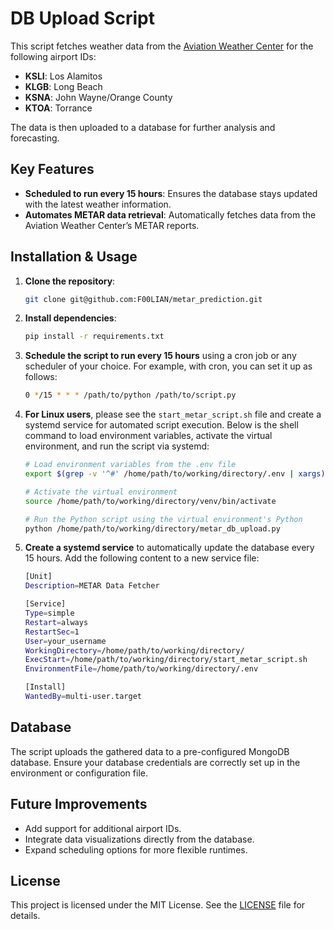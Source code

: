 # DB Upload Script

This script fetches weather data from the [Aviation Weather Center](https://www.aviationweather.gov) for the following airport IDs:

- **KSLI**: Los Alamitos
- **KLGB**: Long Beach
- **KSNA**: John Wayne/Orange County
- **KTOA**: Torrance

The data is then uploaded to a database for further analysis and forecasting.

## Key Features

- **Scheduled to run every 15 hours**: Ensures the database stays updated with the latest weather information.
- **Automates METAR data retrieval**: Automatically fetches data from the Aviation Weather Center’s METAR reports.

## Installation & Usage

1. **Clone the repository**:
    ```bash
    git clone git@github.com:F00LIAN/metar_prediction.git
    ```

2. **Install dependencies**:
    ```bash
    pip install -r requirements.txt
    ```

3. **Schedule the script to run every 15 hours** using a cron job or any scheduler of your choice. For example, with cron, you can set it up as follows:
    ```bash
    0 */15 * * * /path/to/python /path/to/script.py
    ```

4. **For Linux users**, please see the `start_metar_script.sh` file and create a systemd service for automated script execution. Below is the shell command to load environment variables, activate the virtual environment, and run the script via systemd:
    ```bash
    # Load environment variables from the .env file
    export $(grep -v '^#' /home/path/to/working/directory/.env | xargs)

    # Activate the virtual environment
    source /home/path/to/working/directory/venv/bin/activate

    # Run the Python script using the virtual environment's Python
    python /home/path/to/working/directory/metar_db_upload.py
    ```

5. **Create a systemd service** to automatically update the database every 15 hours. Add the following content to a new service file:
    ```bash
    [Unit]
    Description=METAR Data Fetcher

    [Service]
    Type=simple
    Restart=always
    RestartSec=1
    User=your_username
    WorkingDirectory=/home/path/to/working/directory/
    ExecStart=/home/path/to/working/directory/start_metar_script.sh
    EnvironmentFile=/home/path/to/working/directory/.env

    [Install]
    WantedBy=multi-user.target
    ```

## Database

The script uploads the gathered data to a pre-configured MongoDB database. Ensure your database credentials are correctly set up in the environment or configuration file.

## Future Improvements

- Add support for additional airport IDs.
- Integrate data visualizations directly from the database.
- Expand scheduling options for more flexible runtimes.

## License

This project is licensed under the MIT License. See the [LICENSE](LICENSE) file for details.
